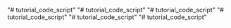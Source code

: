 "# tutorial_code_script" 
"# tutorial_code_script" 
"# tutorial_code_script" 
"# tutorial_code_script" 
"# tutorial_code_script" 
"# tutorial_code_script" 
